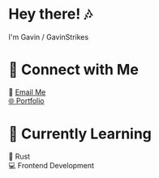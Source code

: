 # Hey there! 🎶

I'm Gavin / GavinStrikes

# 🚀 Connect with Me  
📧 [Email Me](mailto:contact@gavinstrikes.wtf)  
[🌐 Portfolio](https://gavinstrikes.wtf/)  

# 🌱 Currently Learning  
🦀 Rust  
💻 Frontend Development  
